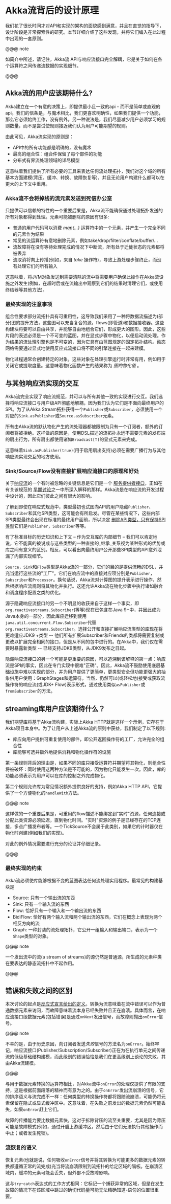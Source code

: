 # Akka流背后的设计原理

我们花了很长时间才对API和实现的架构的面貌感到满意，并且在直觉的指导下，设计阶段是非常探索性的研究。本节详细介绍了这些发现，并将它们编入在此过程中出现的一套原则。

@@@ note

如简介中所述，请记住，Akka流 API与响应流接口完全解耦，它是关于如何在各个运算符之间传递流数据的实现细节。

@@@

## Akka流的用户应该期待什么?

Akka建立在一个有意的决策上，即提供最小且一致的api - 而不是简单或直观的api。我们的信条是，与魔术相比，我们更喜欢明确性，如果我们提供一个功能，那么它必须始终工作，没有例外。另一种说法是，我们尽量减少用户必须学习的规则数量，而不是尝试使规则接近我们认为用户可能期望的规则。

由此可见，Akka流实现的原则是：

 * API中的所有功能都是明确的，没有魔术
 * 最高的组合性：组合件保留了每个部件的功能
 * 分布式有界流处理领域的详尽模型

这意味着我们提供了所有必要的工具来表达任何流处理拓扑，我们对这个域的所有基本方面建模(背压、缓冲、转换、故障恢复等)，并且无论用户构建什么都可以在更大的上下文中重用。

### Akka流不会将掉线的流元素发送到死信办公室

只提供可以信赖的特性的一个重要后果是，Akka流不能确保通过处理拓扑发送的所有对象都得到处理。元素可能被删除的原因有很多:

 * 普通的用户代码可以消费 *map(...)* 运算符中的一个元素，并产生一个完全不同的元素作为结果
 * 常见的流运算符有意地删除元素，例如take/drop/filter/conflate/buffer/…
 * 流故障将在没有等待处理完成的情况下中断流，所有处于迁徙状态的元素都将被丢弃
 * 流取消将向上传播(例如，来自 *take* 操作符)，导致上游处理步骤终止，而没有处理它们的所有输入

这意味着，将JVM对象发送到需要清除的流中将需要用户确保此操作在Akka流设施之外发生(例如，在超时后或在流输出中观察到它们的结果时清理它们，或使用终结器等其他方法)。

### 最终实现的注意事项

组合性要求部分流拓扑具有可重用性，这导致我们采用了一种将数据流描述为(部分)图的提升方法，这些图可以充当复合的源，flows(即管道)和数据接收器。这些构建块将要可以自由共享，并能够自由地组合它们，形成更大的图形。因此，这些片段的表述必须是一个不可变的蓝图，并在显式步骤中物化，以便启动流处理。作为结果的流处理引擎也是不可变的，因为它具有由蓝图规定的固定拓扑结构。动态网络需要通过显式地使用反应式流接口将不同的引擎连接在一起来建模。

物化过程通常会创建特定的对象，这些对象在处理引擎运行时非常有用，例如用于关闭它或提取度量。这意味着物化函数产生的结果称为 *图的物化值* 。

## 与其他响应流实现的交互

Akka流完全实现了响应流规范，并可以与所有其他一致的实现进行交互。我们选择将响应流接口与用户级API彻底地解耦，因为我们认为它们是不面向最终用户的SPI。为了从Akka Stream拓扑获得一个`Publisher`或`Subscriber`，必须使用一个对应的`Sink.asPublisher`或`Source.asSubscriber`元素。

所有由Akka流的默认物化产生的流处理器都被限制为只有一个订阅者，额外的订阅者将被拒绝。这样做的原因是，使用DSL描述的流拓扑永远不需要元素的发布端的扇出行为，所有扇出都使用诸如`Broadcast[T]`的显式元素来完成。

这意味着`Sink.asPublisher(true)`(用于启用扇出支持)必须在需要广播行为与其他响应流实现交互的地方使用。

### Sink/Source/Flow没有直接扩展响应流接口的原理和好处 

关于[响应流](https://github.com/reactive-streams/reactive-streams-jvm/)的一个有时被忽略的关键信息是它们是一个 [服务提供者接口](https://en.m.wikipedia.org/wiki/Service_provider_interface)，正如在有关该规范的 [早期讨论](https://github.com/reactive-streams/reactive-streams-jvm/pull/25)之一中所深入解释的那样。Akka流是在响应流的开发过程中设计的，因此它们彼此之间有很大的影响。

了解到即使在响应式规范中，类型最初也试图向API的用户隐藏`Publisher`、`Subscriber`和其他SPI类型，这可能会有所启发。尽管在某些情况下，这些内部SPI类型最终会出现在标准的最终用户面前，所以决定 [删除API类型，只有保持SPI类型](https://github.com/reactive-streams/reactive-streams-jvm/pull/25)它们是`Publisher`，`Subscriber`等等。

有了标准目标的历史知识和上下文 – 作为交互库的内部细节 – 我们可以肯定地说，它不能真的被说成与这些类型的一种直接的_继承_关系视为某种形式的优势或库之间有意义的区别。相反，可以看出向最终用户公开那些SPI类型的API意外泄漏了内部实现细节。

`Source`，`Sink`和`Flow`类型是Akka流的一部分，它们的目的是提供流畅的DSL，并充当运行这些流的"工厂"。它们在响应流中的直接对应项分别是`Publisher`，`Subscriber`和`Processor`。换句话说，Akka流对计算图的提升表示进行操作，然后根据响应流规则将其物化并执行。这还允许Akka流在物化步骤中执行诸如融合和调度程序配置之类的优化。

源于隐藏响应流接口的另一个不明显的收获来自于这样一个事实，即`org.reactivestreams.Subscriber`(等等)现在已包含在Java 9+中，并因此成为Java本身的一部分，因此库应迁移到使用`java.util.concurrent.Flow.Subscriber`代替`org.reactivestreams.Subscriber`。选择公开和直接扩展响应流类型的库现在将更难适应JDK9 +类型 -- 他们所有扩展Subscriber和Friends的类都将需要复制或更改以扩展完全相同的接口，但是从不同的包中进行的。在Akka中，我们仅在需要时暴露新类型 -- 已经支持JDK9类型，从JDK9发布之日起。

隐藏响应流接口的另一个可能是更重要的原因，可以追溯到该解释的第一点：响应流是SPI的事实，因此在专门实现中很难"正确"。因此，Akka流不鼓励使用底层基础设施中难以实现的部分，并为用户提供了更简单，更类型安全但功能更强大的抽象供用户使用：GraphStages和运算符。当然，仍然可以(或轻松地)接受或获取流操作符的响应流(或JDK+ Flow)表示形式，通过使用类似`asPublisher`或`fromSubscriber`的方法。

## streaming库用户应该期待什么？

我们期望库将基于Akka流构建，实际上Akka HTTP就是这样一个示例，它存在于Akka项目本身中。为了让用户从上述Akka流的原则中获益，我们制定了以下规则:

 * 库应向用户提供可重复使用的部件，即公开返回操作符的工厂，允许完全的组合性
 * 库能够可选并额外地提供消耗和物化操作符的设施

第一条规则背后的理由是，如果不同的库只接受运算符并期望将其物化，则组合性将被破坏：同时使用这两种方法是不可能的，因为物化只能发生一次。因此，库的功能必须表示为用户可以在库的控制之外完成物化。

第二个规则允许库为常见情况额外提供良好的支持，例如Akka HTTP API，它提供了一个方便物化的`handleWith`方法。

@@@ note

这样做的一个重要后果是，可重用的flow描述不能绑定到"实时"资源，任何连接或分配此类资源必须延迟，直到物化时间。"实时"资源的例子是已经存在的TCP连接，多点广播发布者等。一个TickSource不会属于此类别，如果它的计时器仅在物化时创建(例如我们的实现)。

对此的例外情况需要进行充分的论证并仔细记录。

@@@

### 最终实现的约束

Akka流必须使库能够根据不变的蓝图表达任何流处理实用程序。最常见的构建基块是

 * Source: 只有一个输出流的东西
 * Sink: 只有一个输入流的东西
 * Flow: 恰好只有一个输入和一个输出流的东西
 * BidiFlow: 恰好有两个输入流和两个输出流的东西，它们在概念上表现为两个相反方向的流
 * Graph: 一种封装的流处理拓扑，它公开一组输入和输出端口，表示为一个`Shape`类型的对象。

@@@ note

一个发出流中的流(a stream of streams)的源仍然是普通源，所生成的元素种类在要表达的静态流拓扑中不起作用。

@@@

## 错误和失败之间的区别

本次讨论的起点是[反应式宣言给出的定义](http://www.reactivemanifesto.org/glossary#Failure)。转换为流意味着在流中错误可以作为普通数据元素来访问，而故障意味着流本身已经失败并且正在崩溃。具体而言，在响应流接口级数据元素(包括错误)是通过`onNext`发出信号，而故障则抛出`onError`信号。

@@@ note

不幸的是，由于历史原因，向订阅者发送*失败*信号的方法名为`onError`。始终牢记，响应流接口(Publisher/Subscription/Subscriber)正在为在执行单元之间传递流的低级基础结构建模，而此级别的错误恰恰是我们在更高级别上谈论的失败，其由Akka流建模。

@@@

与用于数据元素转换的运算符相比，对Akka流中`onError`的处理仅提供了有限的支持，这是根据前面段落的精神而有意为之的。由于`onError`发出流崩溃的信号，它的排序语义与流完成不一样：任何类型的转换操作符都将跟随流崩溃，可能仍将元素保留在隐式或显式缓冲区中。这意味着，在失败之前发出的数据元素仍然可能丢失，如果`onError`赶上它们。

故障的传播能力要比数据元素快，这对于拆除背压的流至关重要，尤其是因为背压可能是故障模式(例如，通过开启上游缓冲区，然后由于它们无法执行其他操作而中止；或者发生死锁)。

### 流恢复的语义

恢复元素(也就是说，任何吸收`onError`信号并将其转换为可能更多的数据元素的转换都遵循正常的流完成)充当将流崩溃限制到流拓扑的给定区域的隔板。在崩溃区域内，缓冲的元素可能会丢失，但外部不受故障影响。

这与`try`–`catch`表达式的工作方式相同：它标记一个捕获异常的区域，但是在发生故障的情况下在该区域中跳过的确切代码量可能无法精确知道-语句的位置很重要。
